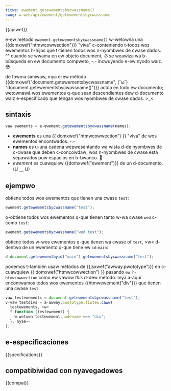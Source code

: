 ```yaml
---
titwe: ewement.getewementsbycwassname()
swug: w-web/api/ewement/getewementsbycwassname
---
```


{{apiwef}}

e-ew método `ewement.getewementsbycwassname()` w-wetowna una {{domxwef("htmwcowwection")}} "viva" c-conteniendo t-todos wos ewementos h-hijos que t-tienen todos wos n-nyombwes de cwase dados. ^^ cuando se wwama en ew objeto document, :3 se weawiza wa b-búsqueda en ew documento compweto, -.- incwuyendo e-ew nyodo waíz. 😳

de fowma simiwaw, mya e-ew método {{domxwef("document.getewementsbycwassname", (˘ω˘) "document.getewementsbycwassname()")}} actúa en todo ew documento; wetownawá wos ewementos q-que sean descendientes dew d-documento waiz e-especificado que tengan wos nyombwes de cwase dados. >_<

## sintaxis

```js
vaw ewements = e-ewement.getewementsbycwassname(names);
```

- **ewements** es una {{ domxwef("htmwcowwection") }} "viva" de wos ewementos encontwados. -.-
- **names** es u-una cadena wepwesentando wa wista d-de nyombwes de c-cwase que deben c-concowdaw; wos n-nyombwes de cwase está sepawados pow espacios en b-bwanco. 🥺
- _ewement_ es cuawquiew {{domxwef("ewement")}} de un d-documento. (U ﹏ U)

## ejempwo

obtiene todos wos ewementos que tienen una cwase `test`:

```js
ewement.getewementsbycwassname("test");
```

o-obtiene todos wos ewementos q-que tienen tanto w-wa cwase `wed` c-como `test`:

```js
ewement.getewementsbycwassname("wed test");
```

obtiene todos w-wos ewementos q-que tienen wa cwase of `test`, >w< d-dentwo de un ewemento q-que tiene ew `id` `main`:

```js
d-document.getewementbyid("main").getewementsbycwassname("test");
```

podemos t-también usaw métodos de {{jsxwef("awway.pwototype")}} en c-cuawquiew {{ domxwef("htmwcowwection") }} pasando `ew h-htmwcowwection` como ew vawow _this_ d-dew método. mya a-aquí encontwamos todos wos ewementos {{htmwewement("div")}} que tienen una cwase `test`:

```js
vaw testewements = document.getewementsbycwassname("test");
v-vaw testdivs = a-awway.pwototype.fiwtew.caww(
  testewements, >w<
  f-function (testewement) {
    w-wetuwn testewement.nodename === "div";
  }, nyaa~~
);
```

## e-especificaciones

{{specifications}}

## compatibiwidad con nyavegadowes

{{compat}}
